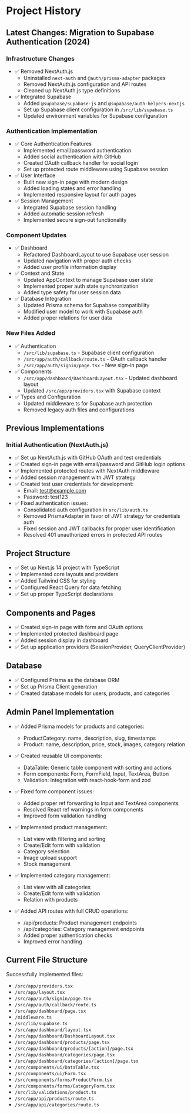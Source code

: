 # Project History

## Latest Changes: Migration to Supabase Authentication (2024)
### Infrastructure Changes
- ✅ Removed NextAuth.js
  - Uninstalled `next-auth` and `@auth/prisma-adapter` packages
  - Removed NextAuth.js configuration and API routes
  - Cleaned up NextAuth.js type definitions
- ✅ Integrated Supabase
  - Added `@supabase/supabase-js` and `@supabase/auth-helpers-nextjs`
  - Set up Supabase client configuration in `/src/lib/supabase.ts`
  - Updated environment variables for Supabase configuration

### Authentication Implementation
- ✅ Core Authentication Features
  - Implemented email/password authentication
  - Added social authentication with GitHub
  - Created OAuth callback handler for social login
  - Set up protected route middleware using Supabase session
- ✅ User Interface
  - Built new sign-in page with modern design
  - Added loading states and error handling
  - Implemented responsive layout for auth pages
- ✅ Session Management
  - Integrated Supabase session handling
  - Added automatic session refresh
  - Implemented secure sign-out functionality

### Component Updates
- ✅ Dashboard
  - Refactored DashboardLayout to use Supabase user session
  - Updated navigation with proper auth checks
  - Added user profile information display
- ✅ Context and State
  - Updated AppContext to manage Supabase user state
  - Implemented proper auth state synchronization
  - Added type safety for user session data
- ✅ Database Integration
  - Updated Prisma schema for Supabase compatibility
  - Modified user model to work with Supabase auth
  - Added proper relations for user data

### New Files Added
- ✅ Authentication
  - `/src/lib/supabase.ts` - Supabase client configuration
  - `/src/app/auth/callback/route.ts` - OAuth callback handler
  - `/src/app/auth/signin/page.tsx` - New sign-in page
- ✅ Components
  - `/src/app/dashboard/DashboardLayout.tsx` - Updated dashboard layout
  - Updated `/src/app/providers.tsx` with Supabase context
- ✅ Types and Configuration
  - Updated middleware.ts for Supabase auth protection
  - Removed legacy auth files and configurations

## Previous Implementations

### Initial Authentication (NextAuth.js)
- ✅ Set up NextAuth.js with GitHub OAuth and test credentials
- ✅ Created sign-in page with email/password and GitHub login options
- ✅ Implemented protected routes with NextAuth middleware
- ✅ Added session management with JWT strategy
- ✅ Created test user credentials for development:
  - Email: test@example.com
  - Password: test123
- ✅ Fixed authentication issues:
  - Consolidated auth configuration in `src/lib/auth.ts`
  - Removed PrismaAdapter in favor of JWT strategy for credentials auth
  - Fixed session and JWT callbacks for proper user identification
  - Resolved 401 unauthorized errors in protected API routes

## Project Structure
- ✅ Set up Next.js 14 project with TypeScript
- ✅ Implemented core layouts and providers
- ✅ Added Tailwind CSS for styling
- ✅ Configured React Query for data fetching
- ✅ Set up proper TypeScript declarations

## Components and Pages
- ✅ Created sign-in page with form and OAuth options
- ✅ Implemented protected dashboard page
- ✅ Added session display in dashboard
- ✅ Set up application providers (SessionProvider, QueryClientProvider)

## Database
- ✅ Configured Prisma as the database ORM
- ✅ Set up Prisma Client generation
- ✅ Created database models for users, products, and categories

## Admin Panel Implementation
- ✅ Added Prisma models for products and categories:
  - ProductCategory: name, description, slug, timestamps
  - Product: name, description, price, stock, images, category relation

- ✅ Created reusable UI components:
  - DataTable: Generic table component with sorting and actions
  - Form components: Form, FormField, Input, TextArea, Button
  - Validation: Integration with react-hook-form and zod

- ✅ Fixed form component issues:
  - Added proper ref forwarding to Input and TextArea components
  - Resolved React ref warnings in form components
  - Improved form validation handling

- ✅ Implemented product management:
  - List view with filtering and sorting
  - Create/Edit form with validation
  - Category selection
  - Image upload support
  - Stock management

- ✅ Implemented category management:
  - List view with all categories
  - Create/Edit form with validation
  - Relation with products

- ✅ Added API routes with full CRUD operations:
  - /api/products: Product management endpoints
  - /api/categories: Category management endpoints
  - Added proper authentication checks
  - Improved error handling

## Current File Structure
Successfully implemented files:
- `/src/app/providers.tsx`
- `/src/app/layout.tsx`
- `/src/app/auth/signin/page.tsx`
- `/src/app/auth/callback/route.ts`
- `/src/app/dashboard/page.tsx`
- `/middleware.ts`
- `/src/lib/supabase.ts`
- `/src/app/dashboard/layout.tsx`
- `/src/app/dashboard/DashboardLayout.tsx`
- `/src/app/dashboard/products/page.tsx`
- `/src/app/dashboard/products/[action]/page.tsx`
- `/src/app/dashboard/categories/page.tsx`
- `/src/app/dashboard/categories/[action]/page.tsx`
- `/src/components/ui/DataTable.tsx`
- `/src/components/ui/Form.tsx`
- `/src/components/forms/ProductForm.tsx`
- `/src/components/forms/CategoryForm.tsx`
- `/src/lib/validations/product.ts`
- `/src/app/api/products/route.ts`
- `/src/app/api/categories/route.ts` 